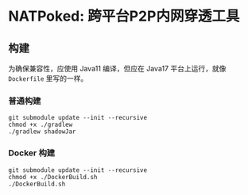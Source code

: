 # NATPoked: 跨平台P2P内网穿透工具

## 构建

为确保兼容性，应使用 Java11 编译，但应在 Java17 平台上运行，就像 `Dockerfile` 里写的一样。

### 普通构建
```shell
git submodule update --init --recursive
chmod +x ./gradlew
./gradlew shadowJar
```

### Docker 构建
```shell
git submodule update --init --recursive
chmod +x ./DockerBuild.sh
./DockerBuild.sh
```